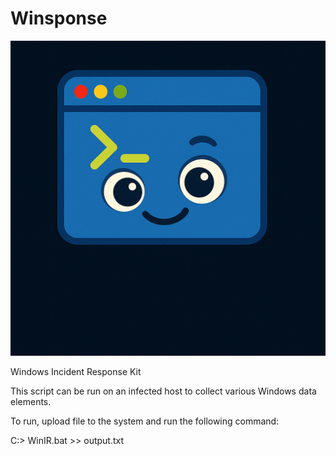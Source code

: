 # Winsponse

![Logo](Winsponse.png)

Windows Incident Response Kit

This script can be run on an infected host to collect various Windows data elements.  

To run, upload file to the system and run the following command:

C:> WinIR.bat >> output.txt

